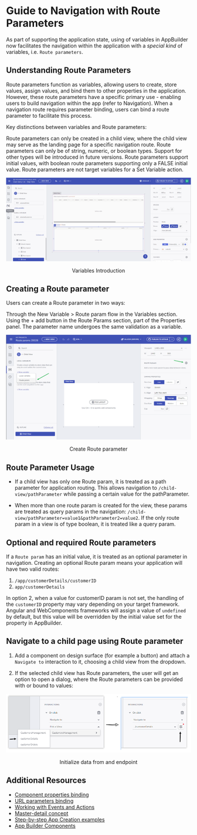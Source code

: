 # Guide to Navigation with Route Parameters

As part of supporting the application state, using of variables in AppBuilder now facilitates the navigation within the application with a *special kind* of variables, i.e. `Route parameters`.

## Understanding Route Parameters

Route parameters function as variables, allowing users to create, store values, assign values, and bind them to other properties in the application. However, these route parameters have a specific primary use - enabling users to build navigation within the app (refer to Navigation). When a navigation route requires parameter binding, users can bind a route parameter to facilitate this process.

Key distinctions between variables and Route parameters:

Route parameters can only be created in a child view, where the child view may serve as the landing page for a specific navigation route.
Route parameters can only be of string, numeric, or boolean types. Support for other types will be introduced in future versions.
Route parameters support initial values, with boolean route parameters supporting only a FALSE initial value.
Route parameters are not target variables for a Set Variable action.


<img src="../images/state-and-context/general-variables-intro.gif" srcset="../images/state-and-context/general-variables-intro.gif 2x" />
<p style="text-align:center;">Variables Introduction</p>

## Creating a Route parameter

Users can create a Route parameter in two ways:

Through the New Variable > Route param flow in the Variables section.
Using the + add button in the Route Params section, part of the Properties panel.
The parameter name undergoes the same validation as a variable.

<img src="../images/state-and-context/27-create-route-param.png" srcset="../images/state-and-context/27-create-route-param.png 2x" />
<p style="text-align:center;">Create Route parameter</p>

## Route Parameter Usage

- If a child view has only one Route param, it is treated as a path parameter for application routing. This allows navigation to `/child-view/pathParameter` while passing a certain value for the pathParameter.

- When more than one route param is created for the view, these params are treated as query params in the navigation: `/child-view/pathParameter=value1&pathParameter2=value2`. If the only route param in a view is of type boolean, it is treated like a query param.

## Optional and required Route parameters

If a `Route param` has an initial value, it is treated as an optional parameter in navigation. Creating an optional Route param means your application will have two valid routes:

1. `/app/customerDetails/customerID`
2. `app/customerDetails`

In option 2, when a value for customerID param is not set, the handling of the `customerID` property may vary depending on your target framework. Angular and WebComponents frameworks will assign a value of `undefined` by default, but this value will be overridden by the initial value set for the property in AppBuilder.

## Navigate to a child page using Route parameter

1. Add a component on design surface (for example a button) and attach a `Navigate to` interaction to it, choosing a child view from the dropdown.

2. If the selected child view has Route parameters, the user will get an option to open a dialog, where the Route parameters can be provided with or bound to values:

<img src="../images/state-and-context/28-create-navigate-to-action.png" srcset="../images/state-and-context/28-create-navigate-to-action.png 2x" />
<p style="text-align:center;">Initialize data from and endpoint</p>

## Additional Resources

<div class="divider--half"></div>

* [Component properties binding](component-properties-binding.md)
* [URL parameters binding](url-parameters-binding.md)
* [Working with Events and Actions](working-with-events-and-actions.md)
* [Master-detail concept](../master-detail/master-detail.md)
* [Step-by-step App Creation examples](../master-detail/step-by-step-examples.md)
* [App Builder Components](../indigo-design-app-builder-components.md)